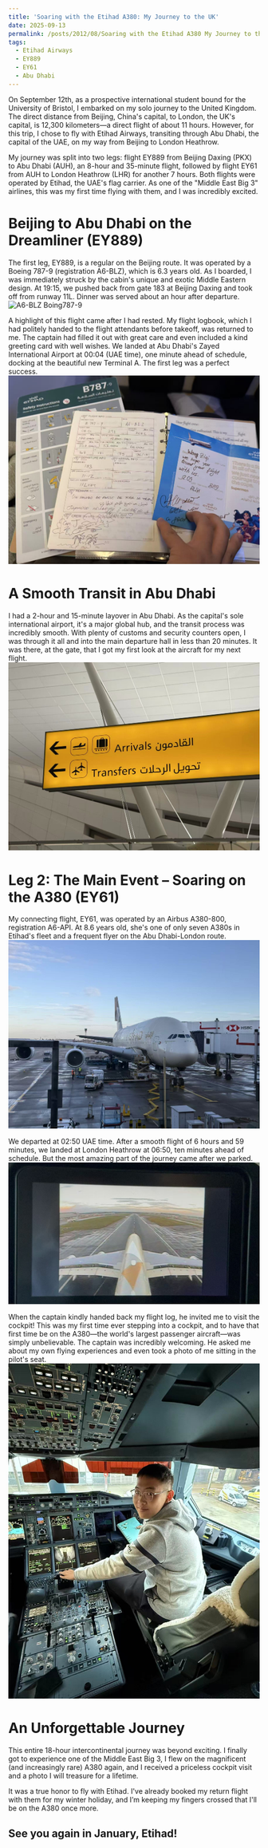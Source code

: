 ```yaml
---
title: 'Soaring with the Etihad A380: My Journey to the UK'
date: 2025-09-13
permalink: /posts/2012/08/Soaring with the Etihad A380 My Journey to the UK/
tags:
  - Etihad Airways
  - EY889
  - EY61
  - Abu Dhabi
---
```


On September 12th, as a prospective international student bound for the University of Bristol, I embarked on my solo journey to the United Kingdom. The direct distance from Beijing, China's capital, to London, the UK's capital, is 12,300 kilometers—a direct flight of about 11 hours. However, for this trip, I chose to fly with Etihad Airways, transiting through Abu Dhabi, the capital of the UAE, on my way from Beijing to London Heathrow.

My journey was split into two legs: flight EY889 from Beijing Daxing (PKX) to Abu Dhabi (AUH), an 8-hour and 35-minute flight, followed by flight EY61 from AUH to London Heathrow (LHR) for another 7 hours. Both flights were operated by Etihad, the UAE's flag carrier. As one of the "Middle East Big 3" airlines, this was my first time flying with them, and I was incredibly excited.

Beijing to Abu Dhabi on the Dreamliner (EY889)
======

The first leg, EY889, is a regular on the Beijing route. It was operated by a Boeing 787-9 (registration A6-BLZ), which is 6.3 years old. As I boarded, I was immediately struck by the cabin's unique and exotic Middle Eastern design. At 19:15, we pushed back from gate 183 at Beijing Daxing and took off from runway 11L. Dinner was served about an hour after departure.
![A6-BLZ Boing787-9](https://kw-aviation.oss-cn-beijing.aliyuncs.com/25.1.19.AC29.jpg)

A highlight of this flight came after I had rested. My flight logbook, which I had politely handed to the flight attendants before takeoff, was returned to me. The captain had filled it out with great care and even included a kind greeting card with well wishes. We landed at Abu Dhabi's Zayed International Airport at 00:04 (UAE time), one minute ahead of schedule, docking at the beautiful new Terminal A. The first leg was a perfect success.
![flightlog](post_image\EY889-flightlog.jpg)

A Smooth Transit in Abu Dhabi
======

I had a 2-hour and 15-minute layover in Abu Dhabi. As the capital's sole international airport, it's a major global hub, and the transit process was incredibly smooth. With plenty of customs and security counters open, I was through it all and into the main departure hall in less than 20 minutes. It was there, at the gate, that I got my first look at the aircraft for my next flight.
![transit in AUH](post_image\AUH-transit.jpg)

Leg 2: The Main Event – Soaring on the A380 (EY61)
======

My connecting flight, EY61, was operated by an Airbus A380-800, registration A6-API. At 8.6 years old, she's one of only seven A380s in Etihad's fleet and a frequent flyer on the Abu Dhabi-London route.
![A6-API Airbus380](post_image\EY61-A6-API.jpg)

We departed at 02:50 UAE time. After a smooth flight of 6 hours and 59 minutes, we landed at London Heathrow at 06:50, ten minutes ahead of schedule. But the most amazing part of the journey came after we parked.
![TV](post_image\EY61-TV.jpg)

When the captain kindly handed back my flight log, he invited me to visit the cockpit! This was my first time ever stepping into a cockpit, and to have that first time be on the A380—the world's largest passenger aircraft—was simply unbelievable. The captain was incredibly welcoming. He asked me about my own flying experiences and even took a photo of me sitting in the pilot's seat.
![cockpit](post_image\EY61-cockpit.jpg)


An Unforgettable Journey
======

This entire 18-hour intercontinental journey was beyond exciting. I finally got to experience one of the Middle East Big 3, I flew on the magnificent (and increasingly rare) A380 again, and I received a priceless cockpit visit and a photo I will treasure for a lifetime.

It was a true honor to fly with Etihad. I've already booked my return flight with them for my winter holiday, and I’m keeping my fingers crossed that I'll be on the A380 once more.

See you again in January, Etihad!
-------